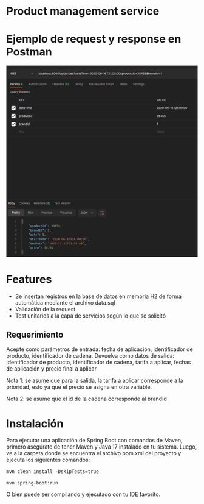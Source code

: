 # Product management service

# Ejemplo de request y response en Postman

![Request_example](docs/request-example.png)

# Features

- Se insertan registros en la base de datos en memoria H2 de forma automática mediante el archivo data.sql
- Validación de la request
- Test unitarios a la capa de servicios según lo que se solicitó

## Requerimiento

Acepte como parámetros de entrada: fecha de aplicación, identificador de producto, identificador de cadena.
Devuelva como datos de salida: identificador de producto, identificador de cadena, tarifa a aplicar, fechas de aplicación y precio final a aplicar.

Nota 1: se asume que para la salida, la tarifa a aplicar corresponde a la prioridad, esto ya que el precio se asigna en otra variable.

Nota 2: se asume que el id de la cadena corresponde al brandId
# Instalación

Para ejecutar una aplicación de Spring Boot con comandos de Maven, primero asegúrate de tener Maven y Java 17 instalado en tu sistema. Luego, ve a la carpeta donde se encuentra el archivo pom.xml del proyecto y ejecuta los siguientes comandos:

```shell
mvn clean install -DskipTests=true
```

```shell
mvn spring-boot:run
```

O bien puede ser compilando y ejecutado con tu IDE favorito.





